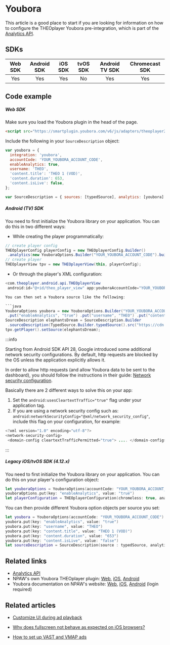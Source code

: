 # Youbora

This article is a good place to start if you are looking for information on how to configure the THEOplayer Youbora pre-integration, which is part of the [Analytics API](pathname:///theoplayer/v6/api-reference/web/types/YouboraAnalyticsIntegrationID.html).

## SDKs

| Web SDK | Android SDK | iOS SDK | tvOS SDK | Android TV SDK | Chromecast SDK |
| :-----: | :---------: | :-----: | :------: | :------------: | :------------: |
|   Yes   |     Yes     |   Yes   |    No    |      Yes       |      Yes       |

## Code example

##### Web SDK

Make sure you load the Youbora plugin in the head of the page.

```html
<script src="https://smartplugin.youbora.com/v6/js/adapters/theoplayer2/6.8.10/sp.min.js"></script>
```

Include the following in your `SourceDescription` object:

```js
var youbora = {
  integration: 'youbora',
  accountCode: 'YOUR_YOUBORA_ACCOUNT_CODE',
  enableAnalytics: true,
  username: 'THEO',
  'content.title': 'THEO 1 (VOD)',
  'content.duration': 653,
  'content.isLive': false,
};

var SourceDescription = { sources: [typedSource], analytics: [youbora] };
```

##### Android (TV) SDK

You need to first initialize the Youbora library on your application. You can do this in two different ways:

- While creating the player programmatically:

```java
// create player config
THEOplayerConfig playerConfig = new THEOplayerConfig.Builder()
 .analytics(new YouboraOptions.Builder("YOUR_YOUBORA_ACCOUNT_CODE").build()) .build();
// create player
THEOplayerView tpv = new THEOplayerView(this, playerConfig);
```

- Or through the player's XML configuration:

````java
<com.theoplayer.android.api.THEOplayerView
 android:id="@+id/theo_player_view" app:youboraAccountCode="YOUR_YOUBORA_ACCOUNT_CODE" />```

You can then set a Youbora source like the following:

```java
YouboraOptions youbora = new YouboraOptions.Builder("YOUR_YOUBORA_ACCOUNT_CODE")
 .put("enableAnalytics", "true") .put("username", "THEO") .put("content.title", "VOD") .put("content.duration", "653") .put("content.isLive", "false") .build();
SourceDescription elephantsDream = SourceDescription.Builder
 .sourceDescription(TypedSource.Builder.typedSource().src("https://cdn.theoplayer.com/video/elephants-dream/playlist.m3u8").build()) .analytics(youbora) .build();
tpv.getPlayer().setSource(elephantsDream);
````

:::info

Starting from Android SDK API 28, Google introduced some additional network security configurations. By default, http requests are blocked by the OS unless the application explicitly allows it.

In order to allow http requests (and allow Youbora data to be sent to the dashboard), you should follow the instructions in their guide: [Network security configuration](https://developer.android.com/training/articles/security-config).

Basically there are 2 different ways to solve this on your app:

1. Set the `android:usesCleartextTraffic="true"` flag under your application tag.
2. If you are using a network security config such as: `android:networkSecurityConfig="@xml/network_security_config"`, include this flag on your configuration, for example:

```java
<?xml version="1.0" encoding="utf-8"?>
<network-security-config>
 <domain-config cleartextTrafficPermitted="true"> .... </domain-config> <base-config cleartextTrafficPermitted="false"/></network-security-config>
```

:::

##### Legacy iOS/tvOS SDK (4.12.x)

You need to first initialize the Youbora library on your application. You can do this on your player's configuration object:

```swift
let youboraOptions = YouboraOptions(accountCode: "YOUR_YOUBORA_ACCOUNT_CODE")
youboraOptions.put(key: "enableAnalytics", value: "true")
let playerConfiguration = THEOplayerConfiguration(chromeless: true, analytics: [youboraOptions])
```

You can then provide different Youbora option objects per source you set:

```swift
let youbora = YouboraOptions(accountCode: "YOUR_YOUBORA_ACCOUNT_CODE")
youbora.put(key: "enableAnalytics", value: "true")
youbora.put(key: "username", value: "THEO")
youbora.put(key: "content.title", value: "THEO 1 (VOD)")
youbora.put(key: "content.duration", value: "653")
youbora.put(key: "content.isLive", value: "false")
let sourceDescription = SourceDescription(source : typedSource, analytics: [youbora])
```

## Related links

- [Analytics API](pathname:///theoplayer/v6/api-reference/web/interfaces/Analytics.html)
- NPAW's own Youbora THEOplayer plugin: [Web](https://bitbucket.org/npaw/theoplayer2-adapter-js/src/master/), [iOS](https://bitbucket.org/npaw/theoplayer-adapter-ios/src/master/), [Android](https://bitbucket.org/npaw/theoplayer-adapter-android/src/master/)
- Youbora documentation on NPAW's website: [Web](https://documentation.npaw.com/integration-docs/docs/theoplayer), [iOS](https://documentation.npaw.com/integration-docs/docs/theoplayer-ios), [Android](https://documentation.npaw.com/integration-docs/docs/theoplayer-android) (login required)

## Related articles

- [Customize UI during ad playback](../11-ui/09-customize-ui-during-playback.md)

- [Why does fullscreen not behave as expected on iOS browsers?](../../faq/04-why-does-fullscreen-not-behave-as-expected-on-ios.md)

- [How to set up VAST and VMAP ads](../01-ads/03-how-to-set-up-vast-and-vmap.md)
